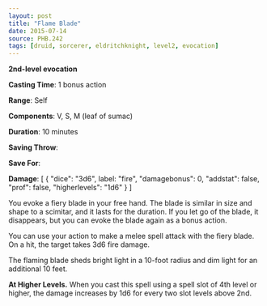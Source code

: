 ```yaml
---
layout: post
title: "Flame Blade"
date: 2015-07-14
source: PHB.242
tags: [druid, sorcerer, eldritchknight, level2, evocation]
---
```


**2nd-level evocation**

**Casting Time**: 1 bonus action

**Range**: Self

**Components**: V, S, M (leaf of sumac)

**Duration**: 10 minutes

**Saving Throw**:

**Save For**:

**Damage**: [ { "dice": "3d6", label: "fire", "damagebonus": 0, "addstat": false, "prof": false, "higherlevels": "1d6" } ]

You evoke a fiery blade in your free hand. The blade is similar in size and shape to a scimitar, and it lasts for the duration. If you let go of the blade, it disappears, but you can evoke the blade again as a bonus action.

You can use your action to make a melee spell attack with the fiery blade. On a hit, the target takes 3d6 fire damage.

The flaming blade sheds bright light in a 10-foot radius and dim light for an additional 10 feet.

**At Higher Levels.** When you cast this spell using a spell slot of 4th level or higher, the damage increases by 1d6 for every two slot levels above 2nd.